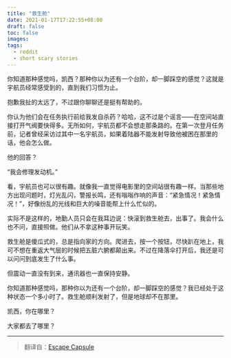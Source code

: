 ```yaml
---
title: "救生舱"
date: 2021-01-17T17:22:55+08:00
draft: false
toc: false
images:
tags: 
  - reddit
  - short scary stories
---
```


你知道那种感觉吗，凯西？那种你以为还有一个台阶，却一脚踩空的感觉？这就是宇航员经常感受到的，直到我们习惯为止。

抱歉我扯的太远了，不过跟你聊聊还是挺有帮助的。

你认为他们会在任务执行前给我发自杀药？哈哈，这不过是个谣言——在空间站直接打开气阀要快得多。无所如何，宇航员都不会想走那条路的。在第一次登月任务前，记者曾经采访过其中一名宇航员，如果着陆器不能发射导致他被困在那里的话，他会怎么做。

他的回答？

“我会修理发动机。”

看，宇航员也可以很有趣。就像我一直觉得电影里的空间站很有趣一样。当那些地方出现问题时，灯光乱闪，警报长鸣，还有嗡嗡作响的声音：“紧急情况！紧急情况！”，好像纷乱的光线和巨大的噪音能帮上什么忙似的。

实际不是这样的，地勤人员只会在我耳边说：快滚到救生舱去，出事了。我会什么也不问，直接照做。他们从不拿这种事开玩笑。

救生舱是傻瓜式的，总是指向家的方向。爬进去，按一个按钮，尽快趴在地上，我可不想在重返大气层的时候把五脏六腑都颠出来。不过在降落伞打开后，我还是可以问问到底发生了什么事。

但震动一直没有到来，通讯器也一直保持安静。

你知道那种感觉吗，那种你以为还有一个台阶，却一脚踩空的感觉？我已经处于这种状态一个多小时了。救生舱顺利发射了，但是地球却不在那里。

凯西，你在哪里？

大家都去了哪里？

------

> 翻译自：[Escape Capsule](https://www.reddit.com/r/shortscarystories/comments/248uux/escape_capsule/)


